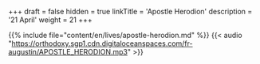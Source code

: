 +++
draft = false
hidden = true
linkTitle = 'Apostle Herodion'
description = '21 April'
weight = 21
+++

{{% include file="content/en/lives/apostle-herodion.md" %}}
{{< audio "https://orthodoxy.sgp1.cdn.digitaloceanspaces.com/fr-augustin/APOSTLE_HERODION.mp3" >}}
